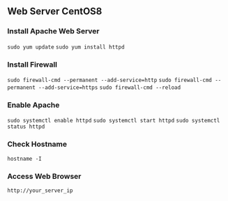 ## Web Server CentOS8

### Install Apache Web Server

`sudo yum update`
`sudo yum install httpd`

### Install Firewall

`sudo firewall-cmd --permanent --add-service=http`
`sudo firewall-cmd --permanent --add-service=https`
`sudo firewall-cmd --reload`

### Enable Apache

`sudo systemctl enable httpd`
`sudo systemctl start httpd`
`sudo systemctl status httpd`

### Check Hostname

`hostname -I`

### Access Web Browser

`http://your_server_ip`
